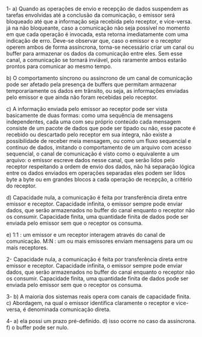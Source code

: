 1-
a) Quando as operações de envio e recepção de dados suspendem as tarefas envolvidas até a conclusão da comunicação, o emissor será bloqueado até que a informação seja recebida pelo receptor, e vice-versa. já na não bloqueante, caso a comunicação não seja possível no momento em que cada operação é invocada, esta retorna imediatamente com uma indicação de erro. Deve-se observar que, caso o emissor e o receptor operem ambos de forma assíncrona, torna-se necessário criar um canal ou buffer para armazenar os dados da comunicação entre eles. Sem esse canal, a comunicação se tornará inviável, pois raramente ambos estarão prontos para comunicar ao mesmo tempo.

b) O comportamento síncrono ou assíncrono de um canal de comunicação pode ser afetado pela presença de buffers que permitam armazenar temporariamente os dados em trânsito, ou seja, as informações enviadas pelo emissor e que ainda não foram recebidas pelo receptor.

c) A informação enviada pelo emissor ao receptor pode ser vista basicamente de duas formas: como uma sequência de mensagens independentes, cada uma com seu próprio conteúdo cada mensagem consiste de um pacote de dados que pode ser tipado ou não, esse pacote é recebido ou descartado pelo receptor em sua íntegra, não existe a possibilidade de receber meia mensagem, ou como um fluxo sequencial e contínuo de dados, imitando o comportamento de um arquivo com acesso sequencial, o canal de comunicação é visto como o equivalente a um arquivo: o emissor escreve dados nesse canal, que serão lidos pelo receptor respeitando a ordem de envio dos dados, não há separação lógica entre os dados enviados em operações separadas eles podem ser lidos byte a byte ou em grandes blocos a cada operação de recepção, a critério do
receptor.

d) Capacidade nula, a comunicação é feita por transferência direta entre emissor e receptor. Capacidade infinita, o emissor sempre pode enviar dados, que serão armazenados no buffer do canal enquanto o receptor não os consumir. Capacidade finita, uma quantidade finita de dados pode ser enviada pelo emissor sem que o receptor os consuma.

e) 1:1 : um emissor e um receptor interagem através do canal de comunicação. M:N : um ou mais emissores enviam mensagens para um ou mais receptores.

2- Capacidade nula, a comunicação é feita por transferência direta entre emissor e receptor. Capacidade infinita, o emissor sempre pode enviar dados, que serão armazenados no buffer do canal enquanto o receptor não os consumir. Capacidade finita, uma quantidade finita de dados pode ser enviada pelo emissor sem que o receptor os consuma.

3- 
b) A maioria dos sistemas reais opera com canais de capacidade finita.
c) Abordagem, na qual o emissor identifica claramente o receptor e vice-versa, é denominada comunicação direta.

4- a) ela possi um prazo pré-definido.
d) isso ocorre no caso da assincrona.
f) o buffer pode ser nulo.
